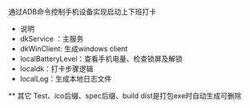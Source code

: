 通过ADB命令控制手机设备实现启动上下班打卡

- 说明
- dkService ：主服务
- dkWinClient: 生成windows client
- localBatteryLevel：查看手机电量、检查锁屏及解锁
- localdk：打卡步骤逻辑
- localLog：生成本地日志文件


** 其它
Test、ico后缀、spec后缀、build dist是打包exe时自动生成可删除
